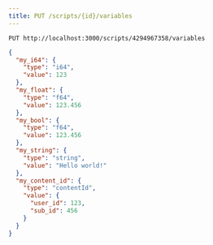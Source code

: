 ```yaml
---
title: PUT /scripts/{id}/variables
---
```


    PUT http://localhost:3000/scripts/4294967358/variables

```json
{
  "my_i64": {
    "type": "i64",
    "value": 123
  },
  "my_float": {
    "type": "f64",
    "value": 123.456
  },
  "my_bool": {
    "type": "f64",
    "value": 123.456
  },
  "my_string": {
    "type": "string",
    "value": "Hello world!"
  },
  "my_content_id": {
    "type": "contentId",
    "value": {
      "user_id": 123,
      "sub_id": 456
    }
  }
}
```
